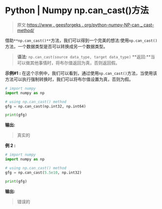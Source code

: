 # Python | Numpy np.can_cast()方法

> 原文:[https://www . geesforgeks . org/python-numpy-NP-can _ cast-method/](https://www.geeksforgeeks.org/python-numpy-np-can_cast-method/)

借助`**np.can_cast()**`方法，我们可以得到一个完美的想法:使用`np.can_cast()`方法，一个数据类型是否可以转换成另一个数据类型。

> **语法:** `np.can_cast(source data_type, target data_type)`
> **返回:**当可以做其他事情时，将布尔值返回为真，否则返回假。

**示例#1 :**
在这个示例中，我们可以看到，通过使用`np.can_cast()`方法，当使用该方法可以执行强制转换时，我们可以将布尔值设置为真，否则为假。

```py
# import numpy
import numpy as np

# using np.can_cast() method
gfg = np.can_cast(np.int32, np.int64)

print(gfg)
```

**输出:**

> 真实的

**例 2 :**

```py
# import numpy
import numpy as np

# using np.can_cast() method
gfg = np.can_cast(5.5e10, np.int32)

print(gfg)
```

**输出:**

> 错误的